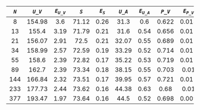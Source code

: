 ﻿| ***`N`*** | ***`U_V`*** | ***`E`<sub>`U_V`</sub>*** | ***`S`*** | ***`E`<sub>`S`</sub>*** | ***`U_A`*** | ***`E`<sub>`U_A`</sub>*** | ***`P_V`*** | ***`E`<sub>`P_V`</sub>*** | ***`P_A`*** | ***`E`<sub>`P_A`</sub>*** |
|:---------:|:-----------:|:-------------------------:|:---------:|:-----------------------:|:-----------:|:-------------------------:|:-----------:|:-------------------------:|:-----------:|:-------------------------:|
| 8         | 154.98      | 3.6                       | 71.12     | 0.26                    | 31.3        | 0.6                       | 0.622       | 0.013                     | 2.731       | 0.06                      |
| 13        | 155.4       | 3.19                      | 71.79     | 0.21                    | 31.6        | 0.54                      | 0.656       | 0.012                     | 2.67        | 0.05                      |
| 21        | 156.07      | 2.91                      | 72.5      | 0.21                    | 32.07       | 0.55                      | 0.689       | 0.012                     | 2.605       | 0.047                     |
| 34        | 158.99      | 2.57                      | 72.59     | 0.19                    | 33.29       | 0.52                      | 0.714       | 0.012                     | 2.459       | 0.041                     |
| 55        | 158.6       | 2.39                      | 72.82     | 0.17                    | 35.22       | 0.53                      | 0.719       | 0.011                     | 2.325       | 0.038                     |
| 89        | 162.7       | 2.39                      | 73.34     | 0.18                    | 38.15       | 0.55                      | 0.703       | 0.01                      | 2.125       | 0.031                     |
| 144       | 166.84      | 2.32                      | 73.51     | 0.17                    | 39.95       | 0.57                      | 0.721       | 0.011                     | 2.035       | 0.03                      |
| 233       | 177.73      | 2.44                      | 73.62     | 0.16                    | 44.38       | 0.63                      | 0.68        | 0.01                      | 1.82        | 0.025                     |
| 377       | 193.47      | 1.97                      | 73.64     | 0.16                    | 44.5        | 0.52                      | 0.698       | 0.009                     | 1.788       | 0.022                     |
